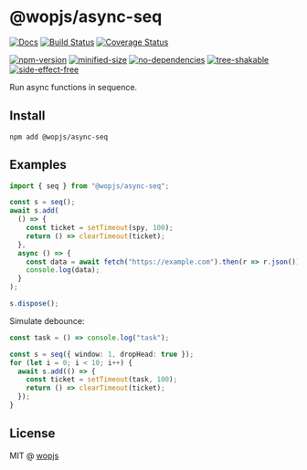 # @wopjs/async-seq

[![Docs](https://img.shields.io/badge/Docs-read-%23fdf9f5)](https://wopjs.github.io/async-seq)
[![Build Status](https://github.com/wopjs/async-seq/actions/workflows/build.yml/badge.svg)](https://github.com/wopjs/async-seq/actions/workflows/build.yml)
[![Coverage Status](https://img.shields.io/codeclimate/coverage/wopjs/async-seq)](https://codeclimate.com/github/wopjs/async-seq)

[![npm-version](https://img.shields.io/npm/v/@wopjs/async-seq.svg)](https://www.npmjs.com/package/@wopjs/async-seq)
[![minified-size](https://img.shields.io/bundlephobia/minzip/@wopjs/async-seq)](https://bundlephobia.com/package/@wopjs/async-seq)
[![no-dependencies](https://img.shields.io/badge/dependencies-none-success)](https://bundlejs.com/?q=@wopjs/async-seq)
[![tree-shakable](https://img.shields.io/badge/tree-shakable-success)](https://bundlejs.com/?q=@wopjs/async-seq)
[![side-effect-free](https://img.shields.io/badge/side--effect-free-success)](https://bundlejs.com/?q=@wopjs/async-seq)

Run async functions in sequence.

## Install

```
npm add @wopjs/async-seq
```

## Examples

```ts
import { seq } from "@wopjs/async-seq";

const s = seq();
await s.add(
  () => {
    const ticket = setTimeout(spy, 100);
    return () => clearTimeout(ticket);
  },
  async () => {
    const data = await fetch("https://example.com").then(r => r.json());
    console.log(data);
  }
);

s.dispose();
```

Simulate debounce:

```ts
const task = () => console.log("task");

const s = seq({ window: 1, dropHead: true });
for (let i = 0; i < 10; i++) {
  await s.add(() => {
    const ticket = setTimeout(task, 100);
    return () => clearTimeout(ticket);
  });
}
```

## License

MIT @ [wopjs](https://github.com/wopjs)
